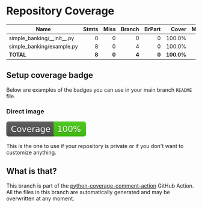 # Repository Coverage



| Name                            |    Stmts |     Miss |   Branch |   BrPart |      Cover |   Missing |
|-------------------------------- | -------: | -------: | -------: | -------: | ---------: | --------: |
| simple\_banking/\_\_init\_\_.py |        0 |        0 |        0 |        0 |     100.0% |           |
| simple\_banking/example.py      |        8 |        0 |        4 |        0 |     100.0% |           |
|                       **TOTAL** |    **8** |    **0** |    **4** |    **0** | **100.0%** |           |


## Setup coverage badge

Below are examples of the badges you can use in your main branch `README` file.

### Direct image

[![Coverage badge](https://github.com/Tomperez98/simple-banking/raw/python-coverage-comment-action-data/badge.svg)](https://github.com/Tomperez98/simple-banking/tree/python-coverage-comment-action-data)

This is the one to use if your repository is private or if you don't want to customize anything.



## What is that?

This branch is part of the
[python-coverage-comment-action](https://github.com/marketplace/actions/python-coverage-comment)
GitHub Action. All the files in this branch are automatically generated and may be
overwritten at any moment.